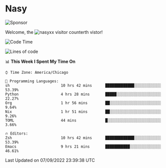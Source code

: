 # Nasy

<!--
<p align="center">
<img height="200" src="https://github-readme-stats.vercel.app/api?username=nasyxx&count_private=true&show_icons=true&theme=dracula&include_all_commits=true"/>
<img height="200" src="https://github-readme-stats.vercel.app/api/top-langs/?username=nasyxx&theme=dracula&hide=html,jupyter+notebook&count_private=true&show_icons=true"/>
</p>

  
----------------
-->

![Sponsor](https://img.shields.io/static/v1.svg?label=Sponsor&message=%E2%9D%A4&logo=GitHub&style=flat&color=pink)
 
Welcome, the ![nasyxx visitor counter](https://count.getloli.com/get/@nasyxx?theme=rule34)th vistor!
 
<!--START_SECTION:waka-->
![Code Time](http://img.shields.io/badge/Code%20Time-2%2C615%20hrs%2041%20mins-blue)

![Lines of code](https://img.shields.io/badge/From%20Hello%20World%20I%27ve%20Written-5%20Million%20lines%20of%20code-blue)

📊 **This Week I Spent My Time On** 

```text
⌚︎ Time Zone: America/Chicago

💬 Programming Languages: 
sh                       10 hrs 42 mins      █████████████░░░░░░░░░░░░   53.39% 
Python                   4 hrs 28 mins       █████░░░░░░░░░░░░░░░░░░░░   22.27% 
Org                      1 hr 56 mins        ██░░░░░░░░░░░░░░░░░░░░░░░   9.64% 
Nix                      1 hr 51 mins        ██░░░░░░░░░░░░░░░░░░░░░░░   9.26% 
TOML                     44 mins             █░░░░░░░░░░░░░░░░░░░░░░░░   3.66%

🔥 Editors: 
Zsh                      10 hrs 42 mins      █████████████░░░░░░░░░░░░   53.39% 
Emacs                    9 hrs 21 mins       ███████████░░░░░░░░░░░░░░   46.61%

```


 Last Updated on 07/09/2022 23:39:38 UTC
<!--END_SECTION:waka-->

<!-- ![visitors](https://visitor-badge.laobi.icu/badge?page_id=nasyxx.nasyxx) -->
